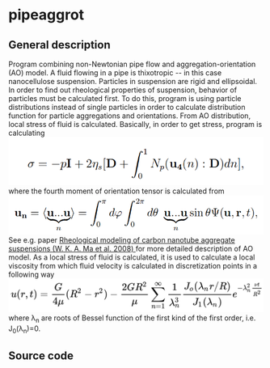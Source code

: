 # pipeaggrot

## General description
Program combining non-Newtonian pipe flow and aggregation-orientation (AO) model. A fluid flowing 
in a pipe is thixotropic -- in this case nanocellulose suspension. Particles in suspension are 
rigid and ellipsoidal. In order to find out rheological properties of suspension, behavior of 
particles must be calculated first. To do this, program is using particle distributions instead of 
single particles in order to calculate distribution function for particle aggregations and 
orientations. From AO distribution, local stress of fluid is calculated. Basically, in order to get
stress, program is calculating 
![](doc/stress.png)  
where the fourth moment of orientation tensor is calculated from
![](doc/moment.png)  
See e.g. paper [Rheological modeling of carbon nanotube aggregate suspensions 
(W. K. A. Ma et al. 2008)
](https://sor.scitation.org/doi/abs/10.1122/1.2982932) for more detailed description of AO model. 
As a local stress of fluid is calculated, it is used to calculate a local viscosity from which 
fluid velocity is calculated in discretization points in a following way
![](doc/velo.png)  
where λ<sub>n</sub> are roots of Bessel function of the first kind of the first order, i.e. 
J<sub>0</sub>(λ<sub>n</sub>)=0.  

## Source code
